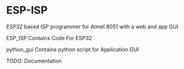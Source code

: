 # ESP-ISP
ESP32 based ISP programmer for Atmel 8051 with a web and app GUI

ESP_ISP Contains Code For ESP32

python_gui Contains python script for Application GUI

TODO: Documentation
